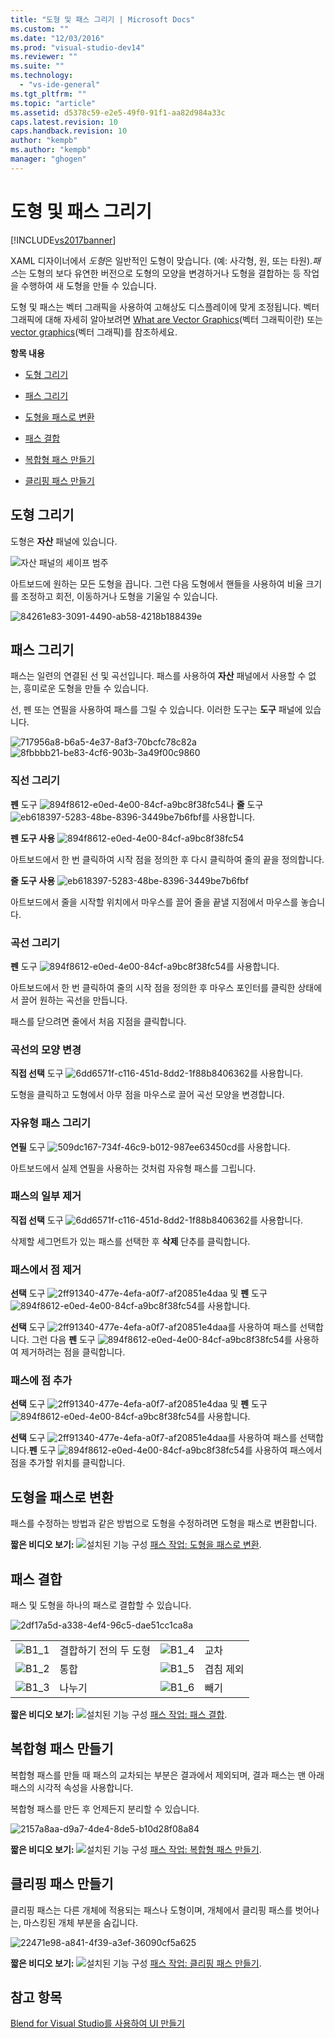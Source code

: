 ```yaml
---
title: "도형 및 패스 그리기 | Microsoft Docs"
ms.custom: ""
ms.date: "12/03/2016"
ms.prod: "visual-studio-dev14"
ms.reviewer: ""
ms.suite: ""
ms.technology: 
  - "vs-ide-general"
ms.tgt_pltfrm: ""
ms.topic: "article"
ms.assetid: d5378c59-e2e5-49f0-91f1-aa82d984a33c
caps.latest.revision: 10
caps.handback.revision: 10
author: "kempb"
ms.author: "kempb"
manager: "ghogen"
---
```

# 도형 및 패스 그리기
[!INCLUDE[vs2017banner](../code-quality/includes/vs2017banner.md)]

XAML 디자이너에서 *도형*은 일반적인 도형이 맞습니다. \(예: 사각형, 원, 또는 타원\).*패스*는 도형의 보다 유연한 버전으로 도형의 모양을 변경하거나 도형을 결합하는 등 작업을 수행하여 새 도형을 만들 수 있습니다.  
  
 도형 및 패스는 벡터 그래픽을 사용하여 고해상도 디스플레이에 맞게 조정됩니다. 벡터 그래픽에 대해 자세히 알아보려면 [What are Vector Graphics](https://www.youtube.com/watch?v=MoCSwF0n-io)\(벡터 그래픽이란\) 또는 [vector graphics](http://www.webopedia.com/TERM/V/vector_graphics.html)\(벡터 그래픽\)를 참조하세요.  
  
 **항목 내용**  
  
-   [도형 그리기](#Shape)  
  
-   [패스 그리기](#Path)  
  
-   [도형을 패스로 변환](#Convert)  
  
-   [패스 결합](#Combine)  
  
-   [복합형 패스 만들기](#Compound)  
  
-   [클리핑 패스 만들기](#Clipping)  
  
##  <a name="Shape"></a> 도형 그리기  
 도형은 **자산** 패널에 있습니다.  
  
 ![자산 패널의 셰이프 범주](../designers/media/b4_shapes_assetspanel.png "b4\_Shapes\_AssetsPanel")  
  
 아트보드에 원하는 모든 도형을 끕니다. 그런 다음 도형에서 핸들을 사용하여 비율 크기를 조정하고 회전, 이동하거나 도형을 기울일 수 있습니다.  
  
 ![](../designers/media/84261e83-3091-4490-ab58-4218b188439e.png "84261e83\-3091\-4490\-ab58\-4218b188439e")  
  
##  <a name="Path"></a> 패스 그리기  
 패스는 일련의 연결된 선 및 곡선입니다. 패스를 사용하여 **자산** 패널에서 사용할 수 없는, 흥미로운 도형을 만들 수 있습니다.  
  
 선, 펜 또는 연필을 사용하여 패스를 그릴 수 있습니다. 이러한 도구는 **도구** 패널에 있습니다.  
  
 ![](../designers/media/717956a8-b6a5-4e37-8af3-70bcfc78c82a.png "717956a8\-b6a5\-4e37\-8af3\-70bcfc78c82a") ![](../designers/media/8fbbbb21-be83-4cf6-903b-3a49f00c9860.png "8fbbbb21\-be83\-4cf6\-903b\-3a49f00c9860")  
  
### 직선 그리기  
 **펜** 도구 ![](../designers/media/894f8612-e0ed-4e00-84cf-a9bc8f38fc54.png "894f8612\-e0ed\-4e00\-84cf\-a9bc8f38fc54")나 **줄** 도구 ![](../designers/media/eb618397-5283-48be-8396-3449be7b6fbf.png "eb618397\-5283\-48be\-8396\-3449be7b6fbf")를 사용합니다.  
  
 **펜 도구 사용** ![](../designers/media/894f8612-e0ed-4e00-84cf-a9bc8f38fc54.png "894f8612\-e0ed\-4e00\-84cf\-a9bc8f38fc54")  
  
 아트보드에서 한 번 클릭하여 시작 점을 정의한 후 다시 클릭하여 줄의 끝을 정의합니다.  
  
 **줄 도구 사용** ![](../designers/media/eb618397-5283-48be-8396-3449be7b6fbf.png "eb618397\-5283\-48be\-8396\-3449be7b6fbf")  
  
 아트보드에서 줄을 시작할 위치에서 마우스를 끌어 줄을 끝낼 지점에서 마우스를 놓습니다.  
  
### 곡선 그리기  
 **펜** 도구 ![](../designers/media/894f8612-e0ed-4e00-84cf-a9bc8f38fc54.png "894f8612\-e0ed\-4e00\-84cf\-a9bc8f38fc54")를 사용합니다.  
  
 아트보드에서 한 번 클릭하여 줄의 시작 점을 정의한 후 마우스 포인터를 클릭한 상태에서 끌어 원하는 곡선을 만듭니다.  
  
 패스를 닫으려면 줄에서 처음 지점을 클릭합니다.  
  
### 곡선의 모양 변경  
 **직접 선택** 도구 ![](../designers/media/6dd6571f-c116-451d-8dd2-1f88b8406362.png "6dd6571f\-c116\-451d\-8dd2\-1f88b8406362")를 사용합니다.  
  
 도형을 클릭하고 도형에서 아무 점을 마우스로 끌어 곡선 모양을 변경합니다.  
  
### 자유형 패스 그리기  
 **연필** 도구 ![](../designers/media/509dc167-734f-46c9-b012-987ee63450cd.png "509dc167\-734f\-46c9\-b012\-987ee63450cd")를 사용합니다.  
  
 아트보드에서 실제 연필을 사용하는 것처럼 자유형 패스를 그립니다.  
  
### 패스의 일부 제거  
 **직접 선택** 도구 ![](../designers/media/6dd6571f-c116-451d-8dd2-1f88b8406362.png "6dd6571f\-c116\-451d\-8dd2\-1f88b8406362")를 사용합니다.  
  
 삭제할 세그먼트가 있는 패스를 선택한 후 **삭제** 단추를 클릭합니다.  
  
### 패스에서 점 제거  
 **선택** 도구 ![](../designers/media/2ff91340-477e-4efa-a0f7-af20851e4daa.png "2ff91340\-477e\-4efa\-a0f7\-af20851e4daa") 및 **펜** 도구 ![](../designers/media/894f8612-e0ed-4e00-84cf-a9bc8f38fc54.png "894f8612\-e0ed\-4e00\-84cf\-a9bc8f38fc54")를 사용합니다.  
  
 **선택** 도구 ![](../designers/media/2ff91340-477e-4efa-a0f7-af20851e4daa.png "2ff91340\-477e\-4efa\-a0f7\-af20851e4daa")를 사용하여 패스를 선택합니다. 그런 다음 **펜** 도구 ![](../designers/media/894f8612-e0ed-4e00-84cf-a9bc8f38fc54.png "894f8612\-e0ed\-4e00\-84cf\-a9bc8f38fc54")를 사용하여 제거하려는 점을 클릭합니다.  
  
### 패스에 점 추가  
 **선택** 도구 ![](../designers/media/2ff91340-477e-4efa-a0f7-af20851e4daa.png "2ff91340\-477e\-4efa\-a0f7\-af20851e4daa") 및 **펜** 도구 ![](../designers/media/894f8612-e0ed-4e00-84cf-a9bc8f38fc54.png "894f8612\-e0ed\-4e00\-84cf\-a9bc8f38fc54")를 사용합니다.  
  
 **선택** 도구 ![](../designers/media/2ff91340-477e-4efa-a0f7-af20851e4daa.png "2ff91340\-477e\-4efa\-a0f7\-af20851e4daa")를 사용하여 패스를 선택합니다.**펜** 도구 ![](../designers/media/894f8612-e0ed-4e00-84cf-a9bc8f38fc54.png "894f8612\-e0ed\-4e00\-84cf\-a9bc8f38fc54")를 사용하여 패스에서 점을 추가할 위치를 클릭합니다.  
  
##  <a name="Convert"></a> 도형을 패스로 변환  
 패스를 수정하는 방법과 같은 방법으로 도형을 수정하려면 도형을 패스로 변환합니다.  
  
 **짧은 비디오 보기:** ![설치된 기능 구성](../designers/media/bldadminconsoleinitialconfigicon.png "BldAdminConsoleInitialConfigIcon") [패스 작업: 도형을 패스로 변환](https://www.youtube.com/watch?v=Io5bC0-nH6Q#t=147).  
  
##  <a name="Combine"></a> 패스 결합  
 패스 및 도형을 하나의 패스로 결합할 수 있습니다.  
  
 ![](../designers/media/2df17a5d-a338-4ef4-96c5-dae51cc1ca8a.png "2df17a5d\-a338\-4ef4\-96c5\-dae51cc1ca8a")  
  
|||||  
|-|-|-|-|  
|![](../designers/media/b1_1.png "B1\_1")|결합하기 전의 두 도형|![](../designers/media/b1_4.png "B1\_4")|교차|  
|![](../designers/media/b1_2.png "B1\_2")|통합|![](../designers/media/b1_5.png "B1\_5")|겹침 제외|  
|![](../designers/media/b1_3.png "B1\_3")|나누기|![](../designers/media/b1_6.png "B1\_6")|빼기|  
  
 **짧은 비디오 보기:** ![설치된 기능 구성](../designers/media/bldadminconsoleinitialconfigicon.png "BldAdminConsoleInitialConfigIcon") [패스 작업: 패스 결합](https://www.youtube.com/watch?v=Io5bC0-nH6Q#t=195).  
  
##  <a name="Compound"></a> 복합형 패스 만들기  
 복합형 패스를 만들 때 패스의 교차되는 부분은 결과에서 제외되며, 결과 패스는 맨 아래 패스의 시각적 속성을 사용합니다.  
  
 복합형 패스를 만든 후 언제든지 분리할 수 있습니다.  
  
 ![](../designers/media/2157a8aa-d9a7-4de4-8de5-b10d28f08a84.png "2157a8aa\-d9a7\-4de4\-8de5\-b10d28f08a84")  
  
 **짧은 비디오 보기:** ![설치된 기능 구성](../designers/media/bldadminconsoleinitialconfigicon.png "BldAdminConsoleInitialConfigIcon") [패스 작업: 복합형 패스 만들기](https://www.youtube.com/watch?v=Io5bC0-nH6Q).  
  
##  <a name="Clipping"></a> 클리핑 패스 만들기  
 클리핑 패스는 다른 개체에 적용되는 패스나 도형이며, 개체에서 클리핑 패스를 벗어나는, 마스킹된 개체 부분을 숨깁니다.  
  
 ![](../designers/media/22471e98-a841-4f39-a3ef-36090cf5a625.png "22471e98\-a841\-4f39\-a3ef\-36090cf5a625")  
  
 **짧은 비디오 보기:** ![설치된 기능 구성](../designers/media/bldadminconsoleinitialconfigicon.png "BldAdminConsoleInitialConfigIcon") [패스 작업: 클리핑 패스 만들기](https://www.youtube.com/watch?v=Io5bC0-nH6Q#t=232).  
  
## 참고 항목  
 [Blend for Visual Studio를 사용하여 UI 만들기](../designers/creating-a-ui-by-using-blend-for-visual-studio.md)